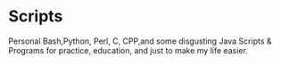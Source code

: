 # Scripts
Personal Bash,Python, Perl, C, CPP,and some disgusting Java Scripts & Programs for practice, education, and just to make my life easier.

